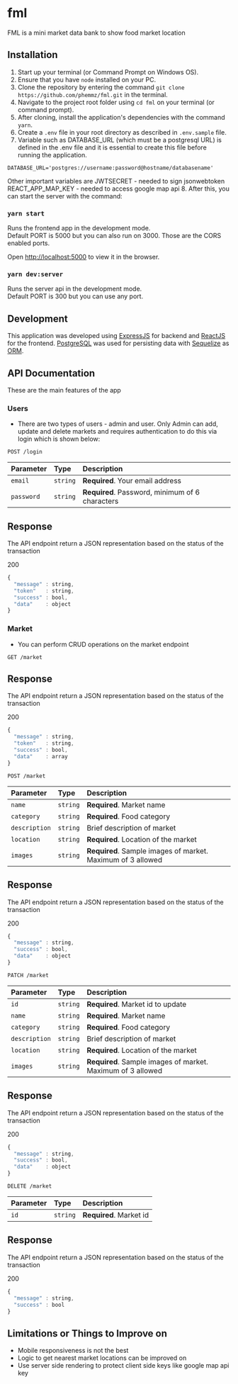 # fml
FML is a mini market data bank to show food market location

## Installation
1. Start up your terminal (or Command Prompt on Windows OS).
2. Ensure that you have `node` installed on your PC.
3. Clone the repository by entering the command `git clone https://github.com/phemmz/fml.git` in the terminal.
4. Navigate to the project root folder using `cd fml` on your terminal (or command prompt).
5. After cloning, install the application's dependencies with the command `yarn`.
6. Create a `.env` file in your root directory as described in `.env.sample` file.
7. Variable such as DATABASE_URL (which must be a postgresql URL) is defined in the .env file and it is essential to create this file before running the application.
```
DATABASE_URL='postgres://username:password@hostname/databasename'
```
Other important variables are
JWTSECRET - needed to sign jsonwebtoken
REACT_APP_MAP_KEY - needed to access google map api
8. After this, you can start the server with the command:

### `yarn start`

Runs the frontend app in the development mode.<br />
Default PORT is 5000 but you can also run on 3000. Those are the CORS enabled ports.

Open [http://localhost:5000](http://localhost:5000) to view it in the browser.

### `yarn dev:server`

Runs the server api in the development mode.<br />
Default PORT is 300 but you can use any port.

## Development

This application was developed using [ExpressJS](http://expressjs.com) for backend and [ReactJS](https://reactjs.org/) for the frontend. [PostgreSQL](https://www.postgresql.org/) was used for persisting data with [Sequelize](https://http://docs.sequelizejs.com) as [ORM](https://en.wikipedia.org/wiki/Object-relational_mapping).

## API Documentation
These are the main features of the app

### Users
- There are two types of users - admin and user. Only Admin can add, update and delete markets and requires authentication to do this via login which is shown below:

```POST /login```

| Parameter | Type | Description |
| :--- | :--- | :--- |
| `email` | `string` | **Required**. Your email address |
| `password` | `string` | **Required**. Password, minimum of 6 characters |

## Response

The API endpoint return a JSON representation based on the status of the transaction

200
```javascript
{
  "message" : string,
  "token"   : string,
  "success" : bool,
  "data"    : object
}
```

### Market
- You can perform CRUD operations on the market endpoint 

```GET /market```

## Response

The API endpoint return a JSON representation based on the status of the transaction

200
```javascript
{
  "message" : string,
  "token"   : string,
  "success" : bool,
  "data"    : array
}
```

```POST /market```

| Parameter | Type | Description |
| :--- | :--- | :--- |
| `name` | `string` | **Required**. Market name |
| `category` | `string` | **Required**. Food category |
| `description` | `string` | Brief description of market |
| `location` | `string` | **Required**. Location of the market |
| `images` | `string` | **Required**. Sample images of market. Maximum of 3 allowed |

## Response

The API endpoint return a JSON representation based on the status of the transaction

200
```javascript
{
  "message" : string,
  "success" : bool,
  "data"    : object
}
```

```PATCH /market```

| Parameter | Type | Description |
| :--- | :--- | :--- |
| `id` | `string` | **Required**. Market id to update |
| `name` | `string` | **Required**. Market name |
| `category` | `string` | **Required**. Food category |
| `description` | `string` | Brief description of market |
| `location` | `string` | **Required**. Location of the market |
| `images` | `string` | **Required**. Sample images of market. Maximum of 3 allowed |

## Response

The API endpoint return a JSON representation based on the status of the transaction

200
```javascript
{
  "message" : string,
  "success" : bool,
  "data"    : object
}
```

```DELETE /market```

| Parameter | Type | Description |
| :--- | :--- | :--- |
| `id` | `string` | **Required**. Market id |

## Response

The API endpoint return a JSON representation based on the status of the transaction

200
```javascript
{
  "message" : string,
  "success" : bool
}
```

## Limitations or Things to Improve on
- Mobile responsiveness is not the best
- Logic to get nearest market locations can be improved on
- Use server side rendering to protect client side keys like google map api key
